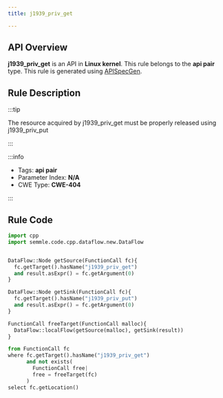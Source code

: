 ```yaml
---
title: j1939_priv_get

---
```



## API Overview
**j1939_priv_get** is an API in **Linux kernel**. This rule belongs to the **api pair** type. This rule is generated using [APISpecGen](../../tools/APISpecGen).
## Rule Description

:::tip

The resource acquired by j1939_priv_get must be properly released using j1939_priv_put

:::

:::info

- Tags: **api pair**
- Parameter Index: **N/A**
- CWE Type: **CWE-404**

:::

## Rule Code
```python
import cpp
import semmle.code.cpp.dataflow.new.DataFlow


DataFlow::Node getSource(FunctionCall fc){
  fc.getTarget().hasName("j1939_priv_get")
  and result.asExpr() = fc.getArgument(0)
}

DataFlow::Node getSink(FunctionCall fc){
  fc.getTarget().hasName("j1939_priv_put")
  and result.asExpr() = fc.getArgument(0)
}

FunctionCall freeTarget(FunctionCall malloc){
  DataFlow::localFlow(getSource(malloc), getSink(result))
}

from FunctionCall fc
where fc.getTarget().hasName("j1939_priv_get")
      and not exists(
        FunctionCall free| 
        free = freeTarget(fc)
      )
select fc.getLocation()

    
```